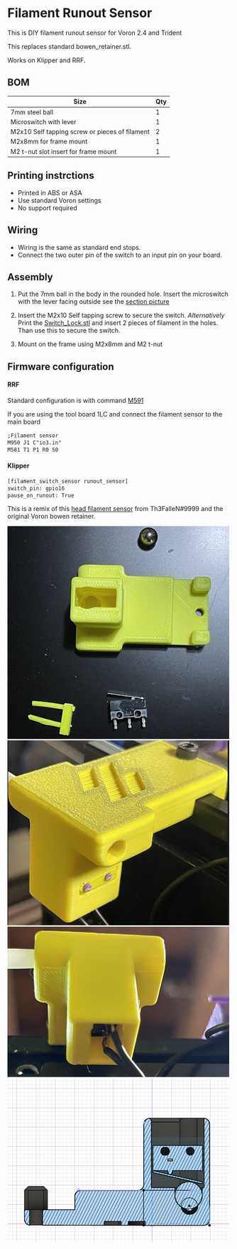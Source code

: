 # Filament Runout Sensor
This is DIY filament runout sensor for Voron 2.4 and Trident

This replaces standard bowen_retainer.stl.

Works on Klipper and RRF.

## BOM

Size | Qty
--- | ---
7mm steel ball | 1
Microswitch with lever | 1
M2x10 Self tapping screw or pieces of filament | 2
M2x8mm for frame mount | 1
M2 t-nut slot insert for frame mount | 1

## Printing instrctions

- Printed in ABS or ASA 
- Use standard Voron settings
- No support required


## Wiring
- Wiring is the same as standard end stops.
- Connect the two outer pin of the switch to an input pin on your board.

## Assembly
1. Put the 7mm ball in the body in the rounded hole.
Insert the microswitch with the lever facing outside see the [section picture](./images/FS_section.png)

2. Insert the M2x10 Self tapping screw to secure the switch.
_Alternatively_
Print the [Switch_Lock.stl](./STL/Switch_Lock.stl) and insert 2 pieces of filament in the holes. Than use this to secure the switch.

3. Mount on the frame using M2x8mm and M2 t-nut


## Firmware configuration
#### RRF 

Standard configuration is with command [M591](https://docs.duet3d.com/User_manual/Reference/Gcodes#m591-configure-filament-sensing)

If you are using the tool board 1LC and connect the filament sensor to the main board
```
;Filament sensor
M950 J1 C"io3.in"
M581 T1 P1 R0 S0
```
#### Klipper
```
[filament_switch_sensor runout_sensor]
switch_pin: gpio16
pause_on_runout: True
```

This is a remix of this [head filament sensor](https://github.com/EtteGit/EnragedRabbitProject/tree/main/usermods/LGX_Toolhead_Sensor) from Th3FalleN#9999 and the original Voron bowen retainer.

![All needed](./images/FS_all.png)
![Mounted mod](./images/FS_mount.png)
![Mounted mod](./images/FS_mount2.png)
![CAD Section](./images/FS_section.png)
